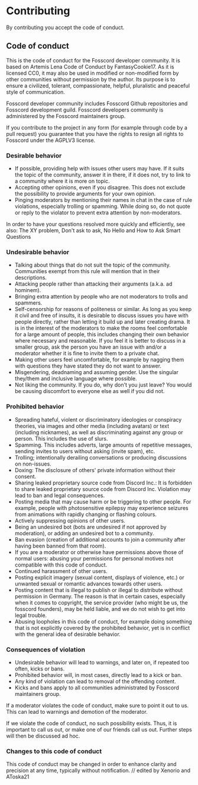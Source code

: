 # Contributing

By contributing you accept the code of conduct.

## Code of conduct

This is the code of conduct for the Fosscord developer community. It is based on Artemis Lena Code of Conduct by FantasyCookie17. As it is licensed CC0, it may also be used in modified or non-modified form by other communities without permission by the author. Its purpose is to ensure a civilized, tolerant, compassionate, helpful, pluralistic and peaceful style of communication.

Fosscord developer community includes Fosscord Github repositories and Fosscord development guild.
Fosscord developers community is administered by the Fosscord maintainers group.

If you contribute to the project in any form (for example through code by a pull request) you guarantee that you have the rights to resign all rights to Fosscord under the AGPLV3 license.

### Desirable behavior

-   If possible, providing help with issues other users may have. If it suits the topic of the community, answer it in there, if it does not, try to link to a community where it is more on topic.
-   Accepting other opinions, even if you disagree. This does not exclude the possibility to provide arguments for your own opinion.
-   Pinging moderators by mentioning their names in chat in the case of rule violations, especially trolling or spamming. While doing so, do not quote or reply to the violator to prevent extra attention by non-moderators.

In order to have your questions resolved more quickly and efficiently, see also: The XY problem, Don't ask to ask, No Hello and How to Ask Smart Questions

### Undesirable behavior

-   Talking about things that do not suit the topic of the community. Communities exempt from this rule will mention that in their descriptions.
-   Attacking people rather than attacking their arguments (a.k.a. ad hominem).
-   Bringing extra attention by people who are not moderators to trolls and spammers.
-   Self-censorship for reasons of politeness or similar. As long as you keep it civil and free of insults, it is desirable to discuss issues you have with people directly, rather than letting it build up and later creating drama. It is in the interest of the moderators to make the rooms feel comfortable for a large amount of people, this includes changing their own behavior where necessary and reasonable. If you feel it is better to discuss in a smaller group, ask the person you have an issue with and/or a moderator whether it is fine to invite them to a private chat.
-   Making other users feel uncomfortable, for example by nagging them with questions they have stated they do not want to answer.
-   Misgendering, deadnaming and assuming gender. Use the singular they/them and inclusive language where possible.
-   Not liking the community. If you do, why don't you just leave? You would be causing discomfort to everyone else as well if you did not.

### Prohibited behavior

-   Spreading hateful, violent or discriminatory ideologies or conspiracy theories, via images and other media (including avatars) or text (including nicknames), as well as discriminating against any group or person. This includes the use of slurs.
-   Spamming. This includes adverts, large amounts of repetitive messages, sending invites to users without asking (invite spam), etc.
-   Trolling; intentionally derailing conversations or producing discussions on non-issues.
-   Doxing: The disclosure of others' private information without their consent.
-   Sharing leaked proprietary source code from Discord Inc.: It is forbidden to share leaked proprietary source code from Discord Inc. Violation may lead to ban and legal consequences.
-   Posting media that may cause harm or be triggering to other people. For example, people with photosensitive epilepsy may experience seizures from animations with rapidly changing or flashing colours.
-   Actively suppressing opinions of other users.
-   Being an undesired bot (bots are undesired if not approved by moderation), or adding an undesired bot to a community.
-   Ban evasion (creation of additional accounts to join a community after having been banned from that room).
-   If you are a moderator or otherwise have permissions above those of normal users: abusing your permissions for personal motives not compatible with this code of conduct.
-   Continued harassment of other users.
-   Posting explicit imagery (sexual content, displays of violence, etc.) or unwanted sexual or romantic advances towards other users.
-   Posting content that is illegal to publish or illegal to distribute without permission in Germany. The reason is that in certain cases, especially when it comes to copyright, the service provider (who might be us, the fosscord founders), may be held liable, and we do not wish to get into legal trouble.
-   Abusing loopholes in this code of conduct, for example doing something that is not explicitly covered by the prohibited behavior, yet is in conflict with the general idea of desirable behavior.

### Consequences of violation

-   Undesirable behavior will lead to warnings, and later on, if repeated too often, kicks or bans.
-   Prohibited behavior will, in most cases, directly lead to a kick or ban.
-   Any kind of violation can lead to removal of the offending content.
-   Kicks and bans apply to all communities administrated by Fosscord maintainers group.

If a moderator violates the code of conduct, make sure to point it out to us. This can lead to warnings and demotion of the moderator.

If we violate the code of conduct, no such possibility exists. Thus, it is important to call us out, or make one of our friends call us out. Further steps will then be discussed ad hoc.

### Changes to this code of conduct

This code of conduct may be changed in order to enhance clarity and precision at any time, typically without notification.
// edited by Xenorio and AToska21
